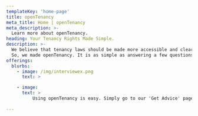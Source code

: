 ```yaml
---
templateKey: 'home-page'
title: openTenancy
meta_title: Home | openTenancy
meta_description: >-
  Learn more about openTenancy.
heading: Your Tenancy Rights Made Simple.
description: >-
  We believe that tenancy laws should be made more accessible and clear for everyone, regardless of legal experience.
  So, we made openTenancy. It is as simple as answering a few questions, at the end of which you will walk away with relevant advice - pointing out the legal basis for the advice, and your suggested next steps. openTenancy is completely free, aimed at ensuring everyone has equal access to enforce their rights.
offerings:
  blurbs:
    - image: /img/interviewex.png
      text: >

    - image:
      text: >
          Using openTenancy is easy. Simply go to our 'Get Advice' page and answer a few simple questions, and you'll walk away with a simple document detailing the relevant law and our advice for next steps, all written simply.
  
---
```

